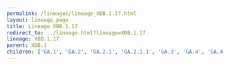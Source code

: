 ```yaml
---
permalink: /lineages/lineage_XBB.1.17.html
layout: lineage_page
title: Lineage XBB.1.17
redirect_to: ../lineage.html?lineage=XBB.1.17
lineage: XBB.1.17
parent: XBB.1
children: ['GA.1', 'GA.2', 'GA.2.1', 'GA.2.1.1', 'GA.3', 'GA.4', 'GA.4.1', 'GA.4.1.1', 'GA.4.1.2', 'GA.4.1.3', 'GA.4.2', 'GA.4.3', 'GA.5', 'GA.6', 'GA.6.1', 'GA.7', 'GA.7.1', 'GA.7.2', 'GA.8', 'GA.8.1', 'GA.9', 'GA.10', 'GA.10.1', 'XBB.1.17', 'XBB.1.17.1', 'XBB.1.17.2']
---
```

